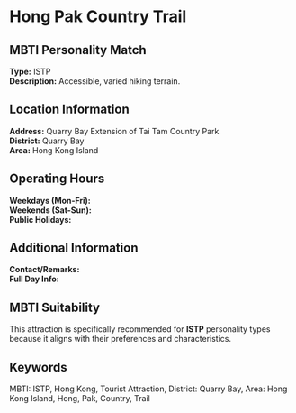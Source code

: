 # Hong Pak Country Trail

## MBTI Personality Match
**Type:** ISTP  
**Description:** Accessible, varied hiking terrain.

## Location Information
**Address:** Quarry Bay Extension of Tai Tam Country Park  
**District:** Quarry Bay  
**Area:** Hong Kong Island

## Operating Hours
**Weekdays (Mon-Fri):**   
**Weekends (Sat-Sun):**   
**Public Holidays:** 

## Additional Information
**Contact/Remarks:**   
**Full Day Info:** 

## MBTI Suitability
This attraction is specifically recommended for **ISTP** personality types because it aligns with their preferences and characteristics.

## Keywords
MBTI: ISTP, Hong Kong, Tourist Attraction, District: Quarry Bay, Area: Hong Kong Island, Hong, Pak, Country, Trail
